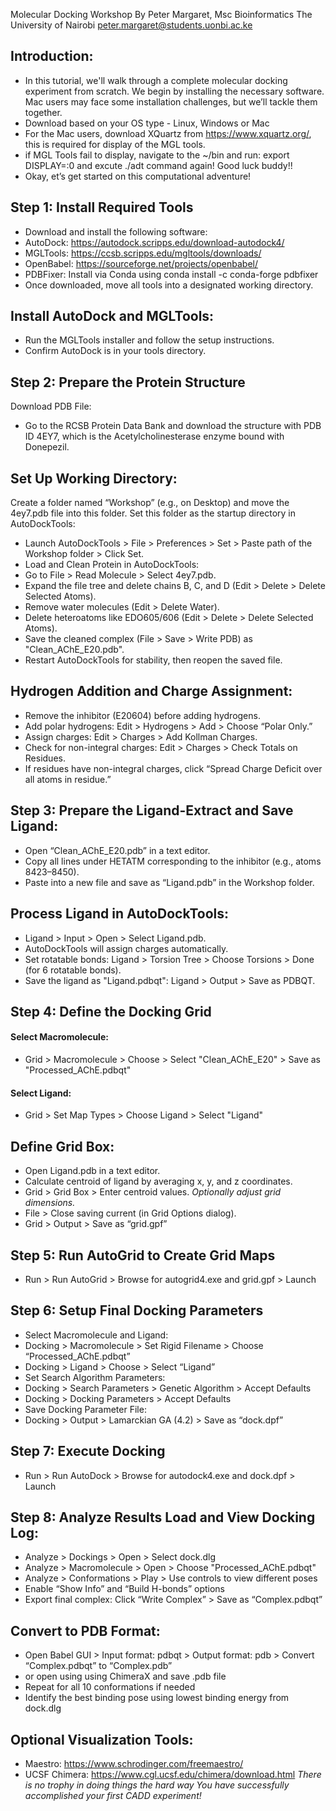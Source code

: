 Molecular Docking Workshop
By Peter Margaret, Msc Bioinformatics The University of Nairobi peter.margaret@students.uonbi.ac.ke

## Introduction:
- In this tutorial, we'll walk through a complete molecular docking experiment from scratch. We begin by installing the       necessary software. Mac users may face some installation challenges, but we’ll tackle them together.
- Download based on your OS type - Linux, Windows or Mac
- For the Mac users, download XQuartz from https://www.xquartz.org/, this is required for display of the MGL tools.
- if MGL Tools fail to display, navigate to the ~/bin and run: export DISPLAY=:0 and excute ./adt command again! Good luck buddy!!
- Okay, et’s get started on   this computational adventure!
## Step 1: Install Required Tools
- Download and install the following software:
- AutoDock: https://autodock.scripps.edu/download-autodock4/
- MGLTools: https://ccsb.scripps.edu/mgltools/downloads/
- OpenBabel: https://sourceforge.net/projects/openbabel/
- PDBFixer: Install via Conda using conda install -c conda-forge pdbfixer
- Once downloaded, move all tools into a designated working directory.

## Install AutoDock and MGLTools:
- Run the MGLTools installer and follow the setup instructions.
- Confirm AutoDock is in your tools directory.

## Step 2: Prepare the Protein Structure
Download PDB File:
- Go to the RCSB Protein Data Bank and download the structure with PDB ID 4EY7, which is the Acetylcholinesterase enzyme      bound with Donepezil.
## Set Up Working Directory:
Create a folder named “Workshop” (e.g., on Desktop) and move the 4ey7.pdb file into this folder. Set this folder as the startup directory in AutoDockTools:
- Launch AutoDockTools > File > Preferences > Set > Paste path of the Workshop folder > Click Set.
- Load and Clean Protein in AutoDockTools:
- Go to File > Read Molecule > Select 4ey7.pdb.
- Expand the file tree and delete chains B, C, and D (Edit > Delete > Delete Selected Atoms).
- Remove water molecules (Edit > Delete Water).
- Delete heteroatoms like EDO605/606 (Edit > Delete > Delete Selected Atoms).
- Save the cleaned complex (File > Save > Write PDB) as "Clean_AChE_E20.pdb".
- Restart AutoDockTools for stability, then reopen the saved file.

## Hydrogen Addition and Charge Assignment:

- Remove the inhibitor (E20604) before adding hydrogens.
- Add polar hydrogens: Edit > Hydrogens > Add > Choose “Polar Only.”
- Assign charges: Edit > Charges > Add Kollman Charges.
- Check for non-integral charges: Edit > Charges > Check Totals on Residues.
- If residues have non-integral charges, click “Spread Charge Deficit over all atoms in residue.”

## Step 3: Prepare the Ligand-Extract and Save Ligand:
- Open “Clean_AChE_E20.pdb” in a text editor.
- Copy all lines under HETATM corresponding to the inhibitor (e.g., atoms 8423–8450).
- Paste into a new file and save as “Ligand.pdb” in the Workshop folder.

## Process Ligand in AutoDockTools:
- Ligand > Input > Open > Select Ligand.pdb.
- AutoDockTools will assign charges automatically.
- Set rotatable bonds: Ligand > Torsion Tree > Choose Torsions > Done (for 6 rotatable bonds).
- Save the ligand as "Ligand.pdbqt": Ligand > Output > Save as PDBQT.

## Step 4: Define the Docking Grid
#### Select Macromolecule:
- Grid > Macromolecule > Choose > Select "Clean_AChE_E20" > Save as "Processed_AChE.pdbqt"
#### Select Ligand:
- Grid > Set Map Types > Choose Ligand > Select "Ligand"

## Define Grid Box:

- Open Ligand.pdb in a text editor.
- Calculate centroid of ligand by averaging x, y, and z coordinates.
- Grid > Grid Box > Enter centroid values.
_Optionally adjust grid dimensions._
- File > Close saving current (in Grid Options dialog).
- Grid > Output > Save as “grid.gpf”

## Step 5: Run AutoGrid to Create Grid Maps
- Run > Run AutoGrid > Browse for autogrid4.exe and grid.gpf > Launch

## Step 6: Setup Final Docking Parameters
- Select Macromolecule and Ligand:
- Docking > Macromolecule > Set Rigid Filename > Choose “Processed_AChE.pdbqt”
- Docking > Ligand > Choose > Select “Ligand”
- Set Search Algorithm Parameters:
- Docking > Search Parameters > Genetic Algorithm > Accept Defaults
- Docking > Docking Parameters > Accept Defaults
- Save Docking Parameter File:
- Docking > Output > Lamarckian GA (4.2) > Save as “dock.dpf”

## Step 7: Execute Docking
- Run > Run AutoDock > Browse for autodock4.exe and dock.dpf > Launch

## Step 8: Analyze Results Load and View Docking Log:
- Analyze > Dockings > Open > Select dock.dlg
- Analyze > Macromolecule > Open > Choose "Processed_AChE.pdbqt"
- Analyze > Conformations > Play > Use controls to view different poses
- Enable “Show Info” and “Build H-bonds” options
- Export final complex: Click “Write Complex” > Save as “Complex.pdbqt”

## Convert to PDB Format:
- Open Babel GUI > Input format: pdbqt > Output format: pdb > Convert “Complex.pdbqt” to “Complex.pdb”
- or open using using ChimeraX and save .pdb file
- Repeat for all 10 conformations if needed
- Identify the best binding pose using lowest binding energy from dock.dlg

## Optional Visualization Tools:
- Maestro: https://www.schrodinger.com/freemaestro/
- UCSF Chimera: https://www.cgl.ucsf.edu/chimera/download.html 
_There is no trophy in doing things the hard way_
_You have successfully accomplished your first CADD experiment!_
